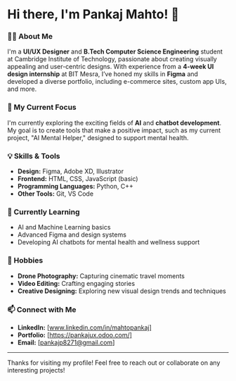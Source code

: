# Hi there, I'm Pankaj Mahto! 👋

### 👨‍💻 About Me
I'm a **UI/UX Designer** and **B.Tech Computer Science Engineering** student at Cambridge Institute of Technology, passionate about creating visually appealing and user-centric designs. With experience from a **4-week UI design internship** at BIT Mesra, I’ve honed my skills in **Figma** and developed a diverse portfolio, including e-commerce sites, custom app UIs, and more.

### 🎯 My Current Focus
I'm currently exploring the exciting fields of **AI** and **chatbot development**. My goal is to create tools that make a positive impact, such as my current project, "AI Mental Helper," designed to support mental health.

### 💡 Skills & Tools
- **Design:** Figma, Adobe XD, Illustrator
- **Frontend:** HTML, CSS, JavaScript (basic)
- **Programming Languages:** Python, C++
- **Other Tools:** Git, VS Code

### 🌱 Currently Learning
- AI and Machine Learning basics
- Advanced Figma and design systems
- Developing AI chatbots for mental health and wellness support

### 📸 Hobbies
- **Drone Photography:** Capturing cinematic travel moments
- **Video Editing:** Crafting engaging stories
- **Creative Designing:** Exploring new visual design trends and techniques

### 📫 Connect with Me
- **LinkedIn:** [www.linkedin.com/in/mahtopankaj]
- **Portfolio:** [https://pankajux.odoo.com/]
- **Email:** [pankajp8271@gmail.com]

---

Thanks for visiting my profile! Feel free to reach out or collaborate on any interesting projects!
